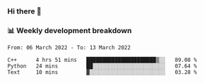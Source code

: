 ### Hi there 👋

### 📊 Weekly development breakdown
<!--START_SECTION:waka-->

```text
From: 06 March 2022 - To: 13 March 2022

C++      4 hrs 51 mins   ██████████████████████▒░░   89.08 %
Python   24 mins         ██░░░░░░░░░░░░░░░░░░░░░░░   07.64 %
Text     10 mins         ▓░░░░░░░░░░░░░░░░░░░░░░░░   03.28 %
```

<!--END_SECTION:waka-->
